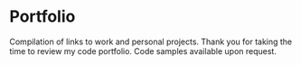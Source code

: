 # Portfolio
Compilation of links to work and personal projects. Thank you for taking the time to review my code portfolio. Code samples available upon request.
